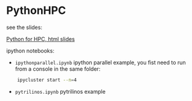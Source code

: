 PythonHPC
=========

see the slides:

[Python for HPC, html slides](http://htmlpreview.github.com/?https://github.com/zonca/PythonHPC/blob/master/PythonHPC.html)

ipython notebooks:

* `ipythonparallel.ipynb` ipython parallel example, you fist need to run from a console in the same folder:

```bash
    ipycluster start --n=4
```

* `pytrilinos.ipynb` pytrilinos example
